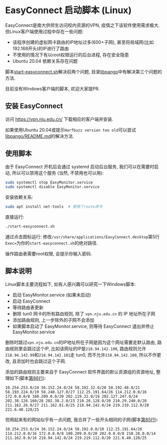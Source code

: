 # EasyConnect 启动脚本 (Linux)

EasyConnect是南大供师生访问校内资源的VPN, 疫情之下该软件使用需求极大. 但Linux客户端使用过程中存在一些问题:

- 该程序创建的虚拟网卡路由的IP地址过多(600+子网), 甚至将局域网(比如192.168开头)的IP进行了路由
- 不使用的情况下有以root权限运行的后台进程, 存在安全隐患
- Ubuntu 20.04 依赖关系存在问题

脚本[start-easyconnect.sh](start-easyconnect.sh)解决前两个问题, 目录[libpango](libpango)中有解决第三个问题的方法.

目前没有Windows客户端的脚本, 欢迎大家提PR.

## 安装 EasyConnect

访问 <https://vpn.nju.edu.cn/> 下载相应的客户端并安装.

如果使用Ubuntu 20.04或提示`Harfbuzz version too old`可以尝试[libpango/README.md](libpango/README.md)的解决方法.

## 使用脚本

由于 EasyConnect 开机后会通过 systemd 启动后台服务, 我们可以在需要时启动, 所以可以禁用这个服务 (当然, 不禁用也可以用):

```bash
sudo systemctl stop EasyMonitor.service
sudo systemctl disable EasyMonitor.service
```

安装依赖关系:

```bash
sudo apt install net-tools  # 使用了route命令
```

直接运行:

```bash
./start-easyconnect.sh
```

通过点击图标运行: 修改`/usr/share/applications/EasyConnect.desktop`第5行`Exec=`为你的`start-easyconnect.sh`的绝对路径.

操作路由表需要root权限, 会提示你输入密码.

## 脚本说明

Linux脚本主要流程如下, 如有人感兴趣可以研究一下Windows脚本:

- 启动 EasyMonitor.service (如果未启动)
- 启动 EasyConnect
- 等待路由表更新
- 删除 tun0 网卡的所有路由规则, 除了 `vpn.nju.edu.cn` 的 IP 地址所在子网
- 添加路由规则, 上一步除外的子网不会添加
- 如果脚本启动了 EasyMonitor.service, 则等待 EasyConnect 退出并停止 EasyMonitor.service

删除时跳过`vpn.nju.edu.cn`的IP地址所在子网是因为这个网址需要走默认路由, 路由规则里会跳过这个IP, 比如该网址的IP是`218.94.142.100`, 路由规则允许`218.94.142.99`和`218.94.142.101`走 tun0, 而不允许`218.94.142.100`, 所以不作更改, 且添加时也会跳过这个子网.

添加的路由规则主要来自于 EasyConnect 软件界面的默认资源组的资源地址, 整理如下(脚本[第86行](https://github.com/tangruize/NJU-EasyConnect-Script/blob/master/start-easyconnect.sh#L86)):

```
10.254.253.0/24 36.152.24.0/24 58.192.32.0/20 58.192.48.0/21 58.193.224.0/19 58.240.127.0/27 112.25.191.64/26 114.212.0.0/16 172.0.0.0/8 180.209.0.0/20 202.119.32.0/19 202.127.247.0/24 202.38.126.160/28 202.38.2.0/23 210.28.128.0/20 210.29.240.0/20 211.162.26.0/27 211.162.81.0/25 218.94.142.0/24 219.219.112.0/20 221.6.40.128/25
```

但用起来有的网站似乎有一点问题, 我合并了一些开头相同的子网(脚本[第85行](https://github.com/tangruize/NJU-EasyConnect-Script/blob/master/start-easyconnect.sh#L85)):

```
10.254.253.0/24 36.152.24.0/24 58.192.0.0/10 112.25.191.64/26 114.212.0.0/16 172.0.0.0/8 180.209.0.0/20 202.0.0.0/8 210.28.0.0/14 211.162.0.0/16 218.94.142.0/24 219.219.112.0/20 221.6.40.128/25
```
